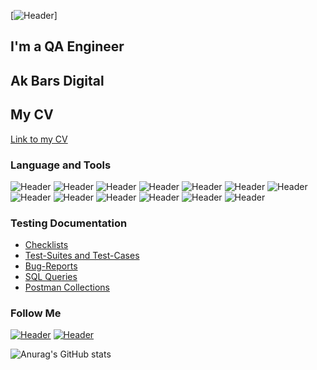 [![Header](https://github.com/eknikan/eknikan/blob/main/assets/Frame%20635%20(3).png)]
## I'm a QA Engineer 
## Ak Bars Digital
## My CV
[Link to my CV](https://drive.google.com/file/d/1HaeXlUL-Wttj7Vw5niHmE1ggbuYMVVBs/view?usp=sharing/)


### Language and Tools
![Header](https://img.shields.io/badge/Jira-090909?style=for-the-badge&logo=jira&logoColor=136be1)
![Header](https://img.shields.io/badge/Postman-090909?style=for-the-badge&logo=postman&logoColor=f76935)
![Header](https://img.shields.io/badge/Swagger-090909?style=for-the-badge&logo=swagger&logoColor=7ede2b)
![Header](https://img.shields.io/badge/Github-090909?style=for-the-badge&logo=github&logoColor=8cc4d7)
![Header](https://img.shields.io/badge/Instana-090909?style=for-the-badge&logo=azuredevops&logoColor=0074d0)
![Header](https://img.shields.io/badge/Figma-090909?style=for-the-badge&logo=figma&logoColor=7d5fa6)
![Header](https://img.shields.io/badge/MySQL-090909?style=for-the-badge&logo=mysql&logoColor=00618a)
![Header](https://img.shields.io/badge/TeamCity-090909?style=for-the-badge&logo=mongodb&logoColor=4aa73c)
![Header](https://img.shields.io/badge/DevTools-090909?style=for-the-badge&logo=googlechrome&logoColor=2674f2)
![Header](https://img.shields.io/badge/Kibana-090909?style=for-the-badge&logo=androidstudio&logoColor=3ad07d)
![Header](https://img.shields.io/badge/TestRail-090909?style=for-the-badge&logo=&logoColor=71b556)
![Header](https://img.shields.io/badge/Fiddler-090909?style=for-the-badge&logo=fiddler&logoColor=8cc4d7)
![Header](https://img.shields.io/badge/Sentry-090909?style=for-the-badge&logo=charlesproxy&logoColor=8cc4d7)

### Testing Documentation

- [Checklists](https://github.com/eknikan/checklist)
- [Test-Suites and Test-Cases](https://github.com/eknikan/test-cases)
- [Bug-Reports](https://github.com/eknikan/bug-reports)
- [SQL Queries](https://github.com/eknikan/SQL)
- [Postman Collections](https://github.com/eknikan/postman)

### Follow Me
[![Header](https://img.shields.io/badge/Instagram-090909?style=for-the-badge&logo=instagram&logoColor=9939a3)](https://www.instagram.com/kate_katuha/)
[![Header](https://img.shields.io/badge/Telegram-090909?style=for-the-badge&logo=telegram&logoColor=31a5db)](https://t.me/Katerina_nikol)

![Anurag's GitHub stats](https://github-readme-stats.vercel.app/api?username=eknikan&show_icons=true&theme=radical)
